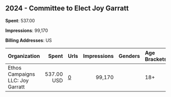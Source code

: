 ## 2024 - Committee to Elect Joy Garratt 
**Spent**: 537.00

**Impressions**: 99,170

**Billing Addresses**: US

|Organization|Spent|Urls|Impressions|Genders|Age Brackets|Country Codes|
|:---|---:|:---|---:|:---|:---|:---|
|Ethos Campaigns LLC: Joy Garratt|537.00 USD|[0](https://www.snap.com/political-ads/asset/1fe3e046f73cee8b8166a80c17001cfdf650f2279c3a1a29333e5c6d84f0cae1?mediaType=mp4)|99,170||18+|united states|
